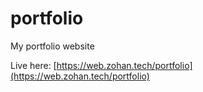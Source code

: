 # portfolio
My portfolio website

Live here: [https://web.zohan.tech/portfolio](https://web.zohan.tech/portfolio)